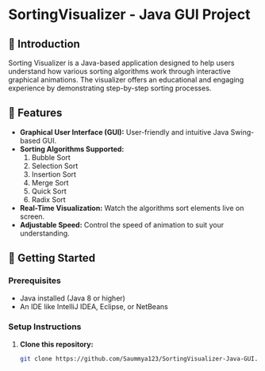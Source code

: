 # SortingVisualizer - Java GUI Project

## 📌 Introduction
Sorting Visualizer is a Java-based application designed to help users understand how various sorting algorithms work through interactive graphical animations. The visualizer offers an educational and engaging experience by demonstrating step-by-step sorting processes.

## 🎯 Features
- **Graphical User Interface (GUI):** User-friendly and intuitive Java Swing-based GUI.
- **Sorting Algorithms Supported:**
  1. Bubble Sort  
  2. Selection Sort  
  3. Insertion Sort  
  4. Merge Sort  
  5. Quick Sort  
  6. Radix Sort
- **Real-Time Visualization:** Watch the algorithms sort elements live on screen.
- **Adjustable Speed:** Control the speed of animation to suit your understanding.

## 🚀 Getting Started

### Prerequisites
- Java installed (Java 8 or higher)
- An IDE like IntelliJ IDEA, Eclipse, or NetBeans

### Setup Instructions
1. **Clone this repository:**
   ```sh
   git clone https://github.com/Saummya123/SortingVisualizer-Java-GUI.git





